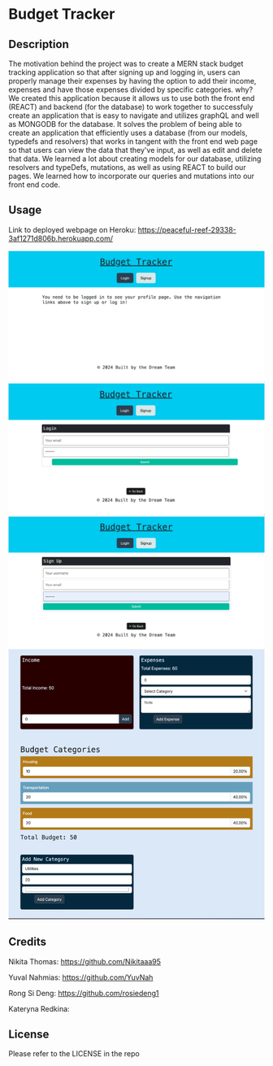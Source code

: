 # Budget Tracker 

## Description 

The motivation behind the project was to create a MERN stack budget tracking application so that after signing up and logging in, users can properly manage their expenses by having the option to add their income, expenses and have those expenses divided by specific categories. 
why? We created this application because it allows us to use both the front end (REACT) and backend (for the database) to work together to successfuly create an application that is easy to navigate and utilizes graphQL and well as MONGODB for the database. It solves the problem of being able to create an application that efficiently uses a database (from our models, typedefs and resolvers) that works in tangent with the front end web page so that users can view the data that they've input, as well as edit and delete that data. We learned a lot about creating models for our database, utilizing resolvers and typeDefs, mutations, as well as using REACT to build our pages. We learned how to incorporate our queries and mutations into our front end code. 

## Usage 
Link to deployed webpage on Heroku: https://peaceful-reef-29338-3af1271d806b.herokuapp.com/

![Homepage](client/images/Homepage.png)
![LoginPage](client/images/LoginPage.png)
![SignUpPage](client/images/SignUpPage.png)
![ProfilePage](client/images/ProfilePage.png)

## Credits 
Nikita Thomas: https://github.com/Nikitaaa95

Yuval Nahmias: https://github.com/YuvNah

Rong Si Deng: https://github.com/rosiedeng1

Kateryna Redkina: 

## License 
Please refer to the LICENSE in the repo